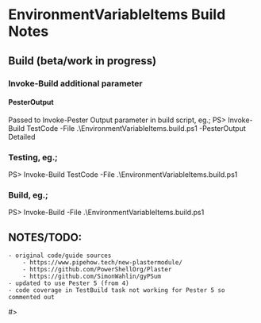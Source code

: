 # EnvironmentVariableItems Build Notes

## Build (beta/work in progress)

### Invoke-Build additional parameter
#### PesterOutput
Passed to Invoke-Pester Output parameter in build script, eg.;
PS> 
Invoke-Build TestCode -File .\EnvironmentVariableItems.build.ps1 -PesterOutput Detailed 

### Testing, eg.;
PS> 
Invoke-Build TestCode -File .\EnvironmentVariableItems.build.ps1

### Build, eg.;
PS> Invoke-Build -File .\EnvironmentVariableItems.build.ps1


## NOTES/TODO: 
    - original code/guide sources
        - https://www.pipehow.tech/new-plastermodule/
        - https://github.com/PowerShellOrg/Plaster
        - https://github.com/SimonWahlin/gyPSum
    - updated to use Pester 5 (from 4)
    - code coverage in TestBuild task not working for Pester 5 so commented out
#>

